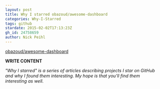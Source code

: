 ```yaml
---
layout: post
title: Why I starred obazoud/awesome-dashboard
categories: Why-I-Starred
tags: github
stardate: 2015-02-02T17:13:23Z
gh_id: 24758659
author: Nick Peihl
---
```


[obazoud/awesome-dashboard](https://github.com/obazoud/awesome-dashboard)

**WRITE CONTENT**

*"Why I starred" is a series of articles describing projects I star on GitHub and why I found them interesting. My hope is that you'll find them interesting as well.*

